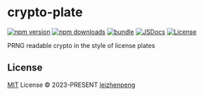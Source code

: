 # crypto-plate

[![npm version][npm-version-src]][npm-version-href]
[![npm downloads][npm-downloads-src]][npm-downloads-href]
[![bundle][bundle-src]][bundle-href]
[![JSDocs][jsdocs-src]][jsdocs-href]
[![License][license-src]][license-href]

PRNG readable crypto in the style of license plates

## License

[MIT](./LICENSE) License © 2023-PRESENT [leizhenpeng](https://github.com/leizhenpeng)

<!-- Badges -->

[npm-version-src]: https://img.shields.io/npm/v/crypto-plate?style=flat&colorA=080f12&colorB=1fa669
[npm-version-href]: https://npmjs.com/package/crypto-plate
[npm-downloads-src]: https://img.shields.io/npm/dm/crypto-plate?style=flat&colorA=080f12&colorB=1fa669
[npm-downloads-href]: https://npmjs.com/package/crypto-plate
[bundle-src]: https://img.shields.io/bundlephobia/minzip/crypto-plate?style=flat&colorA=080f12&colorB=1fa669&label=minzip
[bundle-href]: https://bundlephobia.com/result?p=crypto-plate
[license-src]: https://img.shields.io/github/license/leizhenpeng/crypto-plate.svg?style=flat&colorA=080f12&colorB=1fa669
[license-href]: https://github.com/leizhenpeng/crypto-plate/blob/main/LICENSE
[jsdocs-src]: https://img.shields.io/badge/jsdocs-reference-080f12?style=flat&colorA=080f12&colorB=1fa669
[jsdocs-href]: https://www.jsdocs.io/package/crypto-plate
